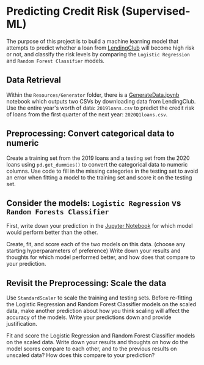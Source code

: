 # Predicting Credit Risk (Supervised-ML)
The purpose of this project is to build a machine learning model that attempts to predict whether a loan from [LendingClub](https://en.wikipedia.org/wiki/LendingClub) will become high risk or not, and classify the risk levels by comparing the `Logistic Regression` and `Random Forest Classifier` models.

## Data Retrieval
Within the `Resources/Generator` folder, there is a [GenerateData.ipynb](https://github.com/toshitorihara/Supervised-ML-Challenge/blob/main/Resources/Generator/GenerateData.ipynb) notebook which outputs two CSVs by downloading data from LendingClub. Use the entire year's worth of data: `2019loans.csv` to predict the credit risk of loans from the first quarter of the next year: `2020Q1loans.csv`.<p>

## Preprocessing: Convert categorical data to numeric
Create a training set from the 2019 loans and a testing set from the 2020 loans using `pd.get_dummies()` to convert the categorical data to numeric columns. Use code to fill in the missing categories in the testing set to avoid an error when fitting a model to the training set and score it on the testing set.

## Consider the models: `Logistic Regression` vs `Random Forests Classifier` 
First, write down your prediction in the [Jupyter Notebook](https://github.com/toshitorihara/Supervised-ML-Challenge/blob/main/Resources/Generator/GenerateData.ipynb) for which model would perform better than the other.<p>
  
Create, fit, and score each of the two models on this data. (choose any starting hyperparameters of preference) Write down your results and thoughts for which model performed better, and how does that compare to your prediction.

## Revisit the Preprocessing: Scale the data
Use `StandardScaler` to scale the training and testing sets. Before re-fitting the Logistic Regression and Random Forest Classifier models on the scaled data, make another prediction about how you think scaling will affect the accuracy of the models. Write your predictions down and provide justification.<p>

Fit and score the Logistic Regression and Random Forest Classifier models on the scaled data. Write down your results and thoughts on how do the model scores compare to each other, and to the previous results on unscaled data? How does this compare to your prediction? 
